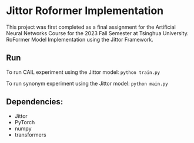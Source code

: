 # Jittor Roformer Implementation

This project was first completed as a final assignment for the Artificial Neural Networks Course for the 2023 Fall Semester at Tsinghua University.
RoFormer Model Implementation using the Jittor Framework.

## Run

To run CAIL experiment using the Jittor model:
`python train.py`

To run synonym experiment using the Jittor model:
`python main.py`

## Dependencies:
- Jittor
- PyTorch
- numpy
- transformers
